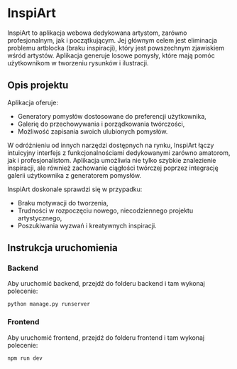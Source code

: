 # InspiArt

InspiArt to aplikacja webowa dedykowana artystom, zarówno profesjonalnym, jak i początkującym. Jej głównym celem jest eliminacja problemu artblocka (braku inspiracji), który jest powszechnym zjawiskiem wśród artystów. Aplikacja generuje losowe pomysły, które mają pomóc użytkownikom w tworzeniu rysunków i ilustracji.

## Opis projektu

Aplikacja oferuje:

- Generatory pomysłów dostosowane do preferencji użytkownika,
- Galerię do przechowywania i porządkowania twórczości,
- Możliwość zapisania swoich ulubionych pomysłów.

W odróżnieniu od innych narzędzi dostępnych na rynku, InspiArt łączy intuicyjny interfejs z funkcjonalnościami dedykowanymi zarówno amatorom, jak i profesjonalistom. Aplikacja umożliwia nie tylko szybkie znalezienie inspiracji, ale również zachowanie ciągłości twórczej poprzez integrację galerii użytkownika z generatorem pomysłów.

InspiArt doskonale sprawdzi się w przypadku:

- Braku motywacji do tworzenia,
- Trudności w rozpoczęciu nowego, niecodziennego projektu artystycznego,
- Poszukiwania wyzwań i kreatywnych inspiracji.

## Instrukcja uruchomienia

### Backend

Aby uruchomić backend, przejdź do folderu backend i tam wykonaj polecenie:

```
python manage.py runserver
```

### Frontend

Aby uruchomić frontend, przejdź do folderu frontend i tam wykonaj polecenie:

```
npm run dev
